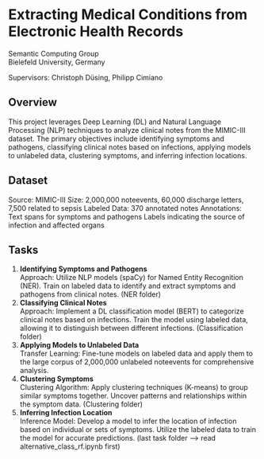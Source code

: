 # Extracting Medical Conditions from Electronic Health Records
Semantic Computing Group\
Bielefeld University, Germany


Supervisors: Christoph Düsing, Philipp Cimiano 

## Overview
This project leverages Deep Learning (DL) and Natural Language Processing (NLP) techniques to analyze clinical notes from the MIMIC-III dataset. 
The primary objectives include identifying symptoms and pathogens, classifying clinical notes based on infections, applying models to unlabeled data, 
clustering symptoms, and inferring infection locations.

## Dataset
Source: MIMIC-III
Size: 2,000,000 noteevents, 60,000 discharge letters, 7,500 related to sepsis
Labeled Data: 370 annotated notes
Annotations:\
Text spans for symptoms and pathogens
Labels indicating the source of infection and affected organs

## Tasks
1. **Identifying Symptoms and Pathogens** \
Approach:
Utilize NLP models (spaCy) for Named Entity Recognition (NER).
Train on labeled data to identify and extract symptoms and pathogens from clinical notes. (NER folder)
2. **Classifying Clinical Notes**\
Approach:
Implement a DL classification model (BERT) to categorize clinical notes based on infections.
Train the model using labeled data, allowing it to distinguish between different infections. (Classification folder)
3. **Applying Models to Unlabeled Data** \
Transfer Learning:
Fine-tune models on labeled data and apply them to the large corpus of 2,000,000 unlabeled noteevents for comprehensive analysis.
4. **Clustering Symptoms**\
Clustering Algorithm:
Apply clustering techniques (K-means) to group similar symptoms together.
Uncover patterns and relationships within the symptom data. (Clustering folder)
5. **Inferring Infection Location**\
Inference Model:
Develop a model to infer the location of infection based on individual or sets of symptoms.
Utilize the labeled data to train the model for accurate predictions. (last task folder --> read alternative_class_rf.ipynb first)
